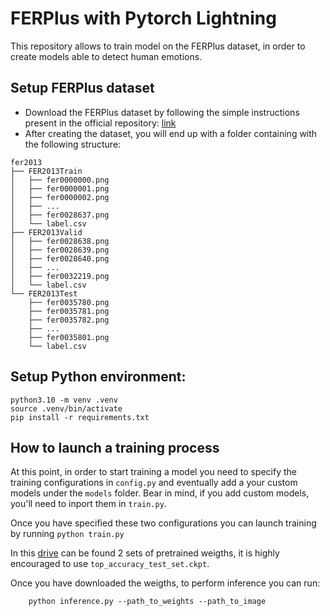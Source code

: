 # FERPlus with Pytorch Lightning

This repository allows to train model on the FERPlus dataset, in order to create models able to detect human emotions.

## Setup FERPlus dataset

- Download the FERPlus dataset by following the simple instructions present in the official repository: [link](https://github.com/microsoft/FERPlus)
- After creating the dataset, you will end up with a folder containing with the following structure: <br>

```
fer2013
├── FER2013Train
│   ├── fer0000000.png
│   ├── fer0000001.png
│   ├── fer0000002.png
│   ├── ...
│   ├── fer0028637.png
│   └── label.csv
├── FER2013Valid
│   ├── fer0028638.png
│   ├── fer0028639.png
│   ├── fer0028640.png
│   ├── ...
│   ├── fer0032219.png
│   └── label.csv
└── FER2013Test
    ├── fer0035780.png
    ├── fer0035781.png
    ├── fer0035782.png
    ├── ...
    ├── fer0035801.png
    └── label.csv
```

## Setup Python environment:

    python3.10 -m venv .venv
    source .venv/bin/activate
    pip install -r requirements.txt

## How to launch a training process

At this point, in order to start training a model you need to specify the training configurations in `config.py` and eventually add a your custom models under the `models` folder. Bear in mind, if you add custom models, you'll need to inport them in `train.py`.

Once you have specified these two configurations you can launch training by running `python train.py`

In this [drive](https://drive.google.com/drive/folders/1zRrVlN8T9EeQ534wAAazPixs6Xn5k5Kd?usp=drive_link) can be found 2 sets of pretrained weigths, it is highly encouraged to use `top_accuracy_test_set.ckpt`.

Once you have downloaded the weigths, to perform inference you can run:

        python inference.py --path_to_weights --path_to_image
